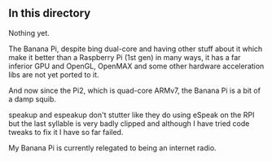 
## In this directory

Nothing yet.

The Banana Pi, despite bing dual-core and having other stuff about it which make it better than a 
Raspberry Pi (1st gen) in many ways, it has a far inferior GPU and OpenGL, OpenMAX and some other 
hardware acceleration libs are not yet ported to it.

And now since the Pi2, which is quad-core ARMv7, the Banana Pi is a bit of a damp squib.

speakup and espeakup don't stutter like they do using eSpeak on the RPI but the last syllable is 
very badly clipped and although I have tried code tweaks to fix it I have so far failed.

My Banana Pi is currently relegated to being an internet radio.



